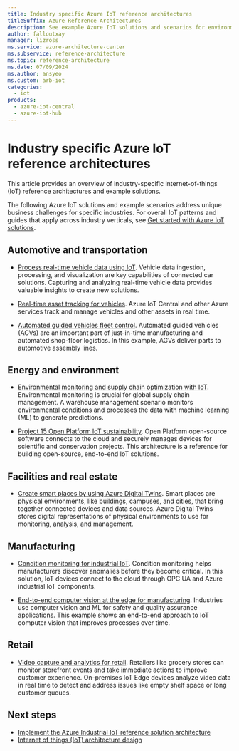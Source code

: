 ```yaml
---
title: Industry specific Azure IoT reference architectures
titleSuffix: Azure Reference Architectures
description: See example Azure IoT solutions and scenarios for environmental, facilities, manufacturing, retail, and transportation industries.
author: falloutxay
manager: lizross
ms.service: azure-architecture-center
ms.subservice: reference-architecture
ms.topic: reference-architecture
ms.date: 07/09/2024
ms.author: ansyeo
ms.custom: arb-iot
categories:
  - iot
products:
  - azure-iot-central
  - azure-iot-hub
---
```


# Industry specific Azure IoT reference architectures

This article provides an overview of industry-specific internet-of-things (IoT) reference architectures and example solutions.

The following Azure IoT solutions and example scenarios address unique business challenges for specific industries. For overall IoT patterns and guides that apply across industry verticals, see [Get started with Azure IoT solutions](iot-architecture-overview.md). 

## Automotive and transportation

- [Process real-time vehicle data using IoT](../../example-scenario/data/realtime-analytics-vehicle-iot.yml). Vehicle data ingestion, processing, and visualization are key capabilities of connected car solutions. Capturing and analyzing real-time vehicle data provides valuable insights to create new solutions.

- [Real-time asset tracking for vehicles](../../solution-ideas/articles/real-time-asset-tracking-mgmt-iot-central.yml). Azure IoT Central and other Azure services track and manage vehicles and other assets in real time.

- [Automated guided vehicles fleet control](../../example-scenario/iot/automated-guided-vehicles-fleet-control.yml). Automated guided vehicles (AGVs) are an important part of just-in-time manufacturing and automated shop-floor logistics. In this example, AGVs deliver parts to automotive assembly lines.

## Energy and environment

- [Environmental monitoring and supply chain optimization with IoT](../../solution-ideas/articles/environment-monitoring-and-supply-chain-optimization.yml). Environmental monitoring is crucial for global supply chain management. A warehouse management scenario monitors environmental conditions and processes the data with machine learning (ML) to generate predictions.

- [Project 15 Open Platform IoT sustainability](../../solution-ideas/articles/project-15-iot-sustainability.yml). Open Platform open-source software connects to the cloud and securely manages devices for scientific and conservation projects. This architecture is a reference for building open-source, end-to-end IoT solutions.

## Facilities and real estate

- [Create smart places by using Azure Digital Twins](../../example-scenario/iot/smart-places.yml). Smart places are physical environments, like buildings, campuses, and cities, that bring together connected devices and data sources. Azure Digital Twins stores digital representations of physical environments to use for monitoring, analysis, and management.

## Manufacturing

- [Condition monitoring for industrial IoT](../../solution-ideas/articles/condition-monitoring.yml). Condition monitoring helps manufacturers discover anomalies before they become critical. In this solution, IoT devices connect to the cloud through OPC UA and Azure industrial IoT components.

- [End-to-end computer vision at the edge for manufacturing](../../reference-architectures/ai/end-to-end-smart-factory.yml). Industries use computer vision and ML for safety and quality assurance applications. This example shows an end-to-end approach to IoT computer vision that improves processes over time.

## Retail

- [Video capture and analytics for retail](../../networking/idea/video-analytics.yml). Retailers like grocery stores can monitor storefront events and take immediate actions to improve customer experience. On-premises IoT Edge devices analyze video data in real time to detect and address issues like empty shelf space or long customer queues.

## Next steps

- [Implement the Azure Industrial IoT reference solution architecture](/azure/iot/tutorial-iot-industrial-solution-architecture)
- [Internet of things (IoT) architecture design](/azure/architecture/reference-architectures/iot/iot-architecture-overview)